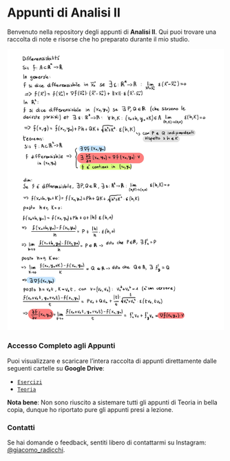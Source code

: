 # Appunti di Analisi II

Benvenuto nella repository degli appunti di **Analisi II**. Qui puoi trovare una raccolta di note e risorse che ho preparato durante il mio studio.

![Anteprima](anteprima.png)

### Accesso Completo agli Appunti

Puoi visualizzare e scaricare l’intera raccolta di appunti direttamente dalle seguenti cartelle su **Google Drive**:
- [`Esercizi`](https://drive.google.com/drive/folders/1QMWka85t4Fu8V0G0SH0EjPjMPx-zQME8?usp=sharing)
- [`Teoria`](https://drive.google.com/drive/folders/1xbElb1XOOmicT8JK0i9q6ZYc6ZZ-Tbxm?usp=sharing)


**Nota bene**: Non sono riuscito a sistemare tutti gli appunti di Teoria in bella copia, dunque ho riportato pure gli appunti presi a lezione.

### Contatti

Se hai domande o feedback, sentiti libero di contattarmi su Instagram: [@giacomo_radicchi](https://www.instagram.com/giacomo_radicchi).
